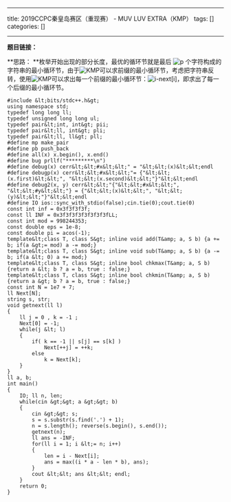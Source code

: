 
--- 
title:  2019CCPC秦皇岛赛区（重现赛） - MUV LUV EXTRA（KMP） 
tags: []
categories: [] 

---
**题目链接：**

**思路： **枚举开始出现的部分长度，最优的循环节就是最后 <img alt="p" class="mathcode" src="https://private.codecogs.com/gif.latex?p"> 个字符构成的字符串的最小循环节，由于<img alt="KMP" class="mathcode" src="https://private.codecogs.com/gif.latex?KMP">可以求前缀的最小循环节，考虑把字符串反转，使用<img alt="KMP" class="mathcode" src="https://private.codecogs.com/gif.latex?KMP">可以求出每一个前缀的最小循环节：<img alt="i-next[i]" class="mathcode" src="https://private.codecogs.com/gif.latex?i-next%5Bi%5D">，即求出了每一个后缀的最小循环节。

```
#include &lt;bits/stdc++.h&gt;
using namespace std;
typedef long long ll;
typedef unsigned long long ul;
typedef pair&lt;int, int&gt; pii;
typedef pair&lt;ll, int&gt; pli;
typedef pair&lt;ll, ll&gt; pll;
#define mp make_pair
#define pb push_back
#define all(x) x.begin(), x.end()
#define bug prllf("*********\n")
#define debug(x) cerr&lt;&lt;#x&lt;&lt;" = "&lt;&lt;(x)&lt;&lt;endl
#define debugp(x) cerr&lt;&lt;#x&lt;&lt;"= {"&lt;&lt;(x.first)&lt;&lt;", "&lt;&lt;(x.second)&lt;&lt;"}"&lt;&lt;endl
#define debug2(x, y) cerr&lt;&lt;"{"&lt;&lt;#x&lt;&lt;", "&lt;&lt;#y&lt;&lt;"} = {"&lt;&lt;(x)&lt;&lt;", "&lt;&lt;(y)&lt;&lt;"}"&lt;&lt;endl
#define IO ios::sync_with_stdio(false);cin.tie(0);cout.tie(0)
const int inf = 0x3f3f3f3f;
const ll INF = 0x3f3f3f3f3f3f3f3fLL;
const int mod = 998244353;
const double eps = 1e-8;
const double pi = acos(-1);
template&lt;class T, class S&gt; inline void add(T&amp; a, S b) {a += b; if(a &gt;= mod) a -= mod;}
template&lt;class T, class S&gt; inline void sub(T&amp; a, S b) {a -= b; if(a &lt; 0) a += mod;}
template&lt;class T, class S&gt; inline bool chkmax(T&amp; a, S b) {return a &lt; b ? a = b, true : false;}
template&lt;class T, class S&gt; inline bool chkmin(T&amp; a, S b) {return a &gt; b ? a = b, true : false;}
const int N = 1e7 + 7;
ll Next[N];
string s, str;
void getnext(ll l)
{
    ll j = 0 , k = -1 ;
    Next[0] = -1;
    while(j &lt; l)
    {
        if( k == -1 || s[j] == s[k] )
            Next[++j] = ++k;
        else
            k = Next[k];
    }
}
ll a, b;
int main()
{
    IO; ll n, len;
    while(cin &gt;&gt; a &gt;&gt; b)
    {
        cin &gt;&gt; s;
        s = s.substr(s.find('.') + 1);
        n = s.length(); reverse(s.begin(), s.end());
        getnext(n);
        ll ans = -INF;
        for(ll i = 1; i &lt;= n; i++)
        {
            len = i - Next[i];
            ans = max((i * a - len * b), ans);
        }
        cout &lt;&lt; ans &lt;&lt; endl;
    }
    return 0;
}

```

 
